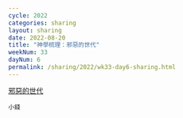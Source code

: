 ```yaml
---
cycle: 2022
categories: sharing
layout: sharing
date: 2022-08-20
title: "神學梳理：邪惡的世代"
weekNum: 33
dayNum: 6
permalink: /sharing/2022/wk33-day6-sharing.html
---
```


[邪惡的世代](https://eccseattle.github.io/media/sharing/2022/wk033/2022-08-20-bin.m4a)

`小錢`
